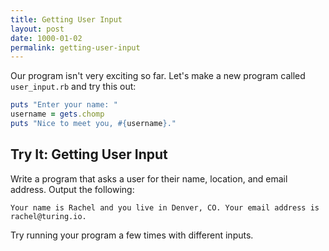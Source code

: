 ```yaml
---
title: Getting User Input
layout: post
date: 1000-01-02
permalink: getting-user-input
---
```


Our program isn't very exciting so far. Let's make a new program called `user_input.rb` and try this out:

```rb
puts "Enter your name: "
username = gets.chomp
puts "Nice to meet you, #{username}."
```


## Try It: Getting User Input

Write a program that asks a user for their name, location, and email address. Output the following:

```
Your name is Rachel and you live in Denver, CO. Your email address is rachel@turing.io.
```
Try running your program a few times with different inputs.
